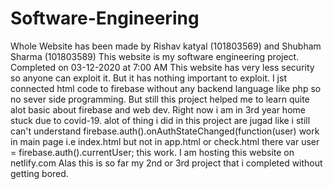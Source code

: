 # Software-Engineering
Whole Website has been made by Rishav katyal (101803569) and Shubham Sharma (101803589)
This website is my software engineering project.
Completed on 03-12-2020 at 7:00 AM
This website has very less security so anyone can exploit it.
But it has nothing important to exploit.
I jst connected html code to firebase without any backend language like php so no sever side programming.
But still this project helped me to learn quite alot basic about firebase and web dev.
Right now i am in 3rd year home stuck due to covid-19.
alot of thing i did in this project are jugad like i still can't understand firebase.auth().onAuthStateChanged(function(user) work in main page i.e index.html but not in app.html or check.html there var user = firebase.auth().currentUser; this work.
I am hosting this website on netlify.com
Alas this is so far my 2nd or 3rd project that i completed without getting bored.
